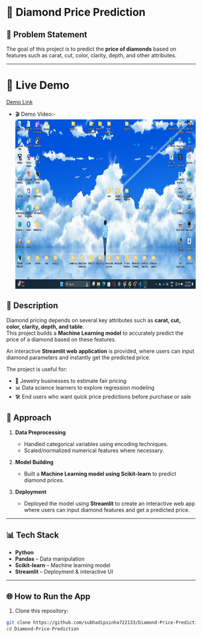 # 💎 Diamond Price Prediction  

## 📌 Problem Statement  
The goal of this project is to predict the **price of diamonds** based on features such as carat, cut, color, clarity, depth, and other attributes.  

---
# 🔗 Live Demo

[Demo Link](https://diamond-price-predction-nxhp8lrem2vzqvhvxzumh2.streamlit.app/)

- 🎬 Demo Video:-
  <img width="880" height="450" src="https://github.com/subhadipsinha722133/Diamond-Price-Predction/blob/main/demo.gif" alt="Python project demo">


## 📖 Description  

Diamond pricing depends on several key attributes such as **carat, cut, color, clarity, depth, and table**.  
This project builds a **Machine Learning model** to accurately predict the price of a diamond based on these features.  

An interactive **Streamlit web application** is provided, where users can input diamond parameters and instantly get the predicted price.  

The project is useful for:  
- 💎 Jewelry businesses to estimate fair pricing  
- 📊 Data science learners to explore regression modeling  
- 🛠️ End users who want quick price predictions before purchase or sale
  
## 🚀 Approach  

1. **Data Preprocessing**  
   - Handled categorical variables using encoding techniques.  
   - Scaled/normalized numerical features where necessary.  

2. **Model Building**  
   - Built a **Machine Learning model using Scikit-learn** to predict diamond prices.  

3. **Deployment**  
   - Deployed the model using **Streamlit** to create an interactive web app where users can input diamond features and get a predicted price.  

---

## 📊 Tech Stack  

- **Python**  
- **Pandas** – Data manipulation  
- **Scikit-learn** – Machine learning model  
- **Streamlit** – Deployment & interactive UI  

---

## 🌐 How to Run the App  

1. Clone this repository:  

```bash
git clone https://github.com/subhadipsinha722133/Diamond-Price-Prediction.git
cd Diamond-Price-Prediction
